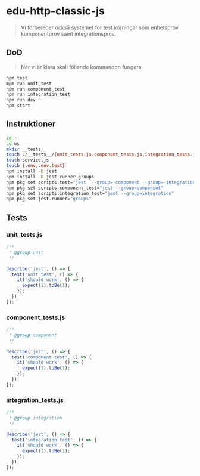 # edu-http-classic-js

> Vi förbereder också systemet för test körningar som enhetsprov komponentprov samt integrationsprov.

## DoD

> När vi är klara skall följande kommandon fungera.

```bash
npm test
mpm run unit_test
npm run component_test
npm run integration_test
npm run dev
npm start
```

## Instruktioner

```bash
cd ~
cd ws
mkdir __tests__
touch ./__tests__/{unit_tests.js,component_tests.js,integration_tests.js}
touch service.js
touch {.env,.env.test}
npm install -D jest
npm install -D jest-runner-groups
npm pkg set scripts.test="jest  --group=-component --group=-integration"
npm pkg set scripts.component_test="jest --group=component"
npm pkg set scripts.integration_test="jest --group=integration"
npm pkg set jest.runner="groups"
```

## Tests

### unit_tests.js

```js
/**
 * @group unit
 */

describe('jest', () => {
  test('unit test', () => {
    it('should work', () => {
      expect(1).toBe(1);
    });
  });
});
```

### component_tests.js

```js
/**
 * @group component
 */

describe('jest', () => {
  test('component test', () => {
    it('should work', () => {
      expect(1).toBe(1);
    });
  });
});
```

### integration_tests.js

```js
/**
 * @group integration
 */

describe('jest', () => {
  test('integration test', () => {
    it('should work', () => {
      expect(1).toBe(1);
    });
  });
});
```
